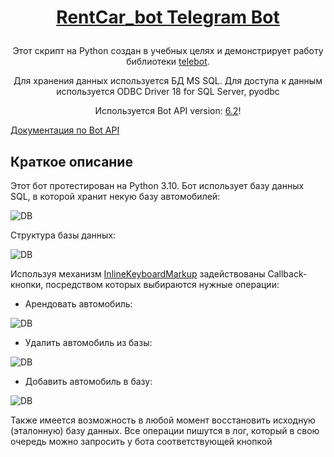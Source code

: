 # <p align="center"><a href="https://t.me/GeekB_study_bot">RentCar_bot Telegram Bot</a>

<p align="center">Этот скрипт на Python создан в учебных целях и демонстрирует работу библиотеки <a href="https://pypi.org/project/pyTelegramBotAPI/">telebot</a>.</p>
<p align="center">Для хранения данных используется БД MS SQL. Для доступа к данным используется ODBC Driver 18 for SQL Server, pyodbc</p>

<p align="center">Используется Bot API version: <a href="https://core.telegram.org/bots/api#august-12-2022">6.2</a>!

<a href='https://pytba.readthedocs.io/en/latest/index.html'>Документация по Bot API</a>

## Краткое описание

Этот бот протестирован на Python 3.10. Бот использует базу данных SQL, в которой хранит некую базу автомобилей:
  
![DB](https://online.habarskoe.ru/github_img/6.PNG "DB")
  
Структура базы данных:

![DB](https://online.habarskoe.ru/github_img/5.PNG "DB")

Используя механизм <a href='https://core.telegram.org/bots/api#inlinekeyboardmarkup'>InlineKeyboardMarkup</a> задействованы Callback-кнопки, посредством которых выбираются нужные операции:

* Арендовать автомобиль:

![DB](https://online.habarskoe.ru/github_img/1.PNG "DB")

* Удалить автомобиль из базы:

![DB](https://online.habarskoe.ru/github_img/2.PNG "DB")

* Добавить автомобиль в базу:

![DB](https://online.habarskoe.ru/github_img/3.PNG "DB")

Также имеется возможность в любой момент восстановить исходную (эталонную) базу данных. Все операции пишутся в лог, который в свою очередь можно запросить у бота соответствующей кнопкой
